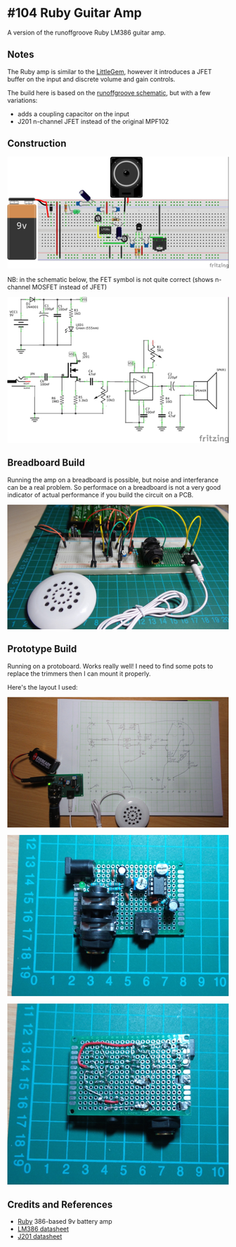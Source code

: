 # #104 Ruby Guitar Amp

A version of the runoffgroove Ruby LM386 guitar amp.

## Notes

The Ruby amp is similar to the [LittleGem](./LittleGem), however it introduces a JFET buffer on the input
and discrete volume and gain controls.

The build here is based on the [runoffgroove schematic](http://www.runoffgroove.com/ruby.html), but with a few variations:
* adds a coupling capacitor on the input
* J201 n-channel JFET instead of the original MPF102

## Construction

![Breadboard](./assets/Ruby_bb.jpg?raw=true)

NB: in the schematic below, the FET symbol is not quite correct (shows n-channel MOSFET instead of JFET)

![The Schematic](./assets/Ruby_schematic.jpg?raw=true)

## Breadboard Build

Running the amp on a breadboard is possible, but noise and interferance can be a real problem.
So performace on a breadboard is not a very good indicator of actual performance if you build the circuit on a PCB.

![The Build](./assets/Ruby_build.jpg?raw=true)

## Prototype Build

Running on a protoboard. Works really well! I need to find some pots to replace the trimmers then I can mount it properly.

Here's the layout I used:

![The Schematic](./assets/Ruby_pcb_build.jpg?raw=true)

![The Schematic](./assets/Ruby_pcb_front.jpg?raw=true)

![The Schematic](./assets/Ruby_pcb_rear.jpg?raw=true)

## Credits and References

* [Ruby](http://www.runoffgroove.com/ruby.html) 386-based 9v battery amp
* [LM386 datasheet](https://www.futurlec.com/Linear/LM386N-3.shtml)
* [J201 datasheet](https://www.futurlec.com/Transistors/J201.shtml)